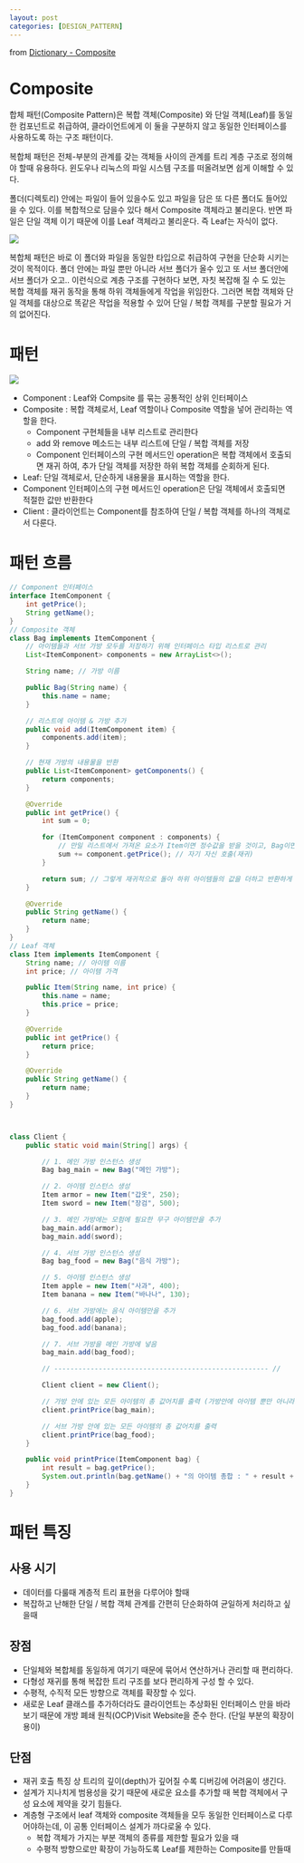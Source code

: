 ```yaml
---
layout: post
categories: [DESIGN_PATTERN]
---
```

from [Dictionary - Composite](https://github.com/newkayak12/Dictionary/blob/master/java/designPattern/02.Composite.md)

# Composite
합체 패턴(Composite Pattern)은 복합 객체(Composite) 와 단일 객체(Leaf)를 동일한 컴포넌트로 취급하여, 
클라이언트에게 이 둘을 구분하지 않고 동일한 인터페이스를 사용하도록 하는 구조 패턴이다.

복합체 패턴은 전체-부분의 관계를 갖는 객체들 사이의 관계를 트리 계층 구조로 정의해야 할때 유용하다.
윈도우나 리눅스의 파일 시스템 구조를 떠올려보면 쉽게 이해할 수 있다.

폴더(디렉토리) 안에는 파일이 들어 있을수도 있고 파일을 담은 또 다른 폴더도 들어있을 수 있다.
이를 복합적으로 담을수 있다 해서 Composite 객체라고 불리운다. 반면 파일은 단일 객체 이기 때문에 이를 Leaf 객체라고 불리운다. 즉 Leaf는 자식이 없다.

![](/assets/img/composite.png)

복합체 패턴은 바로 이 폴더와 파일을 동일한 타입으로 취급하여 구현을 단순화 시키는 것이 목적이다.
폴더 안에는 파일 뿐만 아니라 서브 폴더가 올수 있고 또 서브 폴더안에 서브 폴더가 오고.. 
이런식으로 계층 구조를 구현하다 보면, 자칫 복잡해 질 수 도 있는 복합 객체를 재귀 동작을 통해 하위 객체들에게 작업을 위임한다. 
그러면 복합 객체와 단일 객체를 대상으로 똑같은 작업을 적용할 수 있어 단일 / 복합 객체를 구분할 필요가 거의 없어진다.


# 패턴

![](/assets/img/compositePattern.png)

- Component : Leaf와 Compsite 를 묶는 공통적인 상위 인터페이스
- Composite : 복합 객체로서, Leaf 역할이나 Composite 역할을 넣어 관리하는 역할을 한다.
  - Component 구현체들을 내부 리스트로 관리한다
  - add 와 remove 메소드는 내부 리스트에 단일 / 복합 객체를 저장
  - Component 인터페이스의 구현 메서드인 operation은 복합 객체에서 호출되면 재귀 하여, 추가 단일 객체를 저장한 하위 복합 객체를 순회하게 된다.
- Leaf: 단일 객체로서, 단순하게 내용물을 표시하는 역할을 한다.
- Component 인터페이스의 구현 메서드인 operation은 단일 객체에서 호출되면 적절한 값만 반환한다
- Client : 클라이언트는 Component를 참조하여 단일 / 복합 객체를 하나의 객체로서 다룬다.

# 패턴 흐름
````java
// Component 인터페이스
interface ItemComponent {
    int getPrice();
    String getName();
}
// Composite 객체
class Bag implements ItemComponent {
    // 아이템들과 서브 가방 모두를 저장하기 위해 인터페이스 타입 리스트로 관리
    List<ItemComponent> components = new ArrayList<>();

    String name; // 가방 이름

    public Bag(String name) {
        this.name = name;
    }

    // 리스트에 아이템 & 가방 추가
    public void add(ItemComponent item) {
        components.add(item);
    }

    // 현재 가방의 내용물을 반환
    public List<ItemComponent> getComponents() {
        return components;
    }

    @Override
    public int getPrice() {
        int sum = 0;

        for (ItemComponent component : components) {
            // 만일 리스트에서 가져온 요소가 Item이면 정수값을 받을 것이고, Bag이면 '재귀 함수' 동작이 되게 된다 ☆
            sum += component.getPrice(); // 자기 자신 호출(재귀)
        }

        return sum; // 그렇게 재귀적으로 돌아 하위 아이템들의 값을 더하고 반환하게 된다.
    }

    @Override
    public String getName() {
        return name;
    }
}
// Leaf 객체
class Item implements ItemComponent {
    String name; // 아이템 이름
    int price; // 아이템 가격

    public Item(String name, int price) {
        this.name = name;
        this.price = price;
    }

    @Override
    public int getPrice() {
        return price;
    }

    @Override
    public String getName() {
        return name;
    }
}



class Client {
    public static void main(String[] args) {

        // 1. 메인 가방 인스턴스 생성
        Bag bag_main = new Bag("메인 가방");

        // 2. 아이템 인스턴스 생성
        Item armor = new Item("갑옷", 250);
        Item sword = new Item("장검", 500);

        // 3. 메인 가방에는 모험에 필요한 무구 아이템만을 추가
        bag_main.add(armor);
        bag_main.add(sword);

        // 4. 서브 가방 인스턴스 생성
        Bag bag_food = new Bag("음식 가방");

        // 5. 아이템 인스턴스 생성
        Item apple = new Item("사과", 400);
        Item banana = new Item("바나나", 130);

        // 6. 서브 가방에는 음식 아이템만을 추가
        bag_food.add(apple);
        bag_food.add(banana);

        // 7. 서브 가방을 메인 가방에 넣음
        bag_main.add(bag_food);

        // ----------------------------------------------------- //

        Client client = new Client();

        // 가방 안에 있는 모든 아이템의 총 값어치를 출력 (가방안에 아이템 뿐만 아니라 서브 가방도 들어있음)
        client.printPrice(bag_main);

        // 서브 가방 안에 있는 모든 아이템의 총 값어치를 출력
        client.printPrice(bag_food);
    }

    public void printPrice(ItemComponent bag) {
        int result = bag.getPrice();
        System.out.println(bag.getName() + "의 아이템 총합 : " + result + " 골드");
    }
}

````

# 패턴 특징
## 사용 시기
- 데이터를 다룰때 계층적 트리 표현을 다루어야 할때
- 복잡하고 난해한 단일 / 복합 객체 관계를 간편히 단순화하여 균일하게 처리하고 싶을때

## 장점
- 단일체와 복합체를 동일하게 여기기 때문에 묶어서 연산하거나 관리할 때 편리하다.
- 다형성 재귀를 통해 복잡한 트리 구조를 보다 편리하게 구성 할 수 있다.
- 수평적, 수직적 모든 방향으로 객체를 확장할 수 있다.
- 새로운 Leaf 클래스를 추가하더라도 클라이언트는 추상화된 인터페이스 만을 바라보기 때문에 개방 폐쇄 원칙(OCP)Visit Website을 준수 한다. (단일 부분의 확장이 용이)

## 단점
- 재귀 호출 특징 상 트리의 깊이(depth)가 깊어질 수록 디버깅에 어려움이 생긴다.
- 설계가 지나치게 범용성을 갖기 때문에 새로운 요소를 추가할 때 복합 객체에서 구성 요소에 제약을 갖기 힘들다.
- 계층형 구조에서 leaf 객체와 composite 객체들을 모두 동일한 인터페이스로 다루어야하는데, 이 공통 인터페이스 설계가 까다로울 수 있다.
  - 복합 객체가 가지는 부분 객체의 종류를 제한할 필요가 있을 때
  - 수평적 방향으로만 확장이 가능하도록 Leaf를 제한하는 Composite를 만들때



